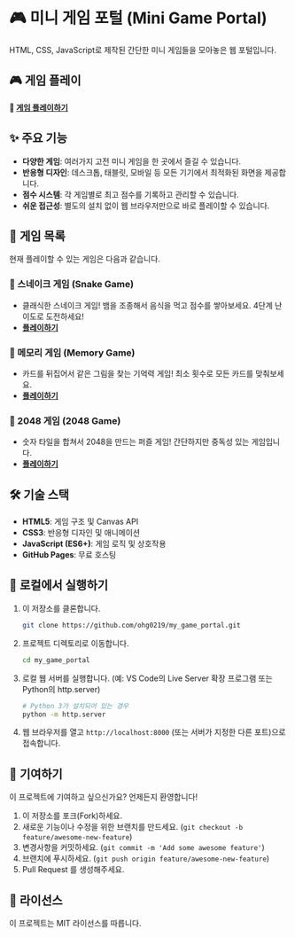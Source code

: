 # 🎮 미니 게임 포털 (Mini Game Portal)

HTML, CSS, JavaScript로 제작된 간단한 미니 게임들을 모아놓은 웹 포털입니다.

## 🎮 게임 플레이

**🔗 [게임 플레이하기](https://ohg0219.github.io/my_game_portal)**

## ✨ 주요 기능

- **다양한 게임**: 여러가지 고전 미니 게임을 한 곳에서 즐길 수 있습니다.
- **반응형 디자인**: 데스크톱, 태블릿, 모바일 등 모든 기기에서 최적화된 화면을 제공합니다.
- **점수 시스템**: 각 게임별로 최고 점수를 기록하고 관리할 수 있습니다.
- **쉬운 접근성**: 별도의 설치 없이 웹 브라우저만으로 바로 플레이할 수 있습니다.

## 🎲 게임 목록

현재 플레이할 수 있는 게임은 다음과 같습니다.

### 🐍 스네이크 게임 (Snake Game)
- 클래식한 스네이크 게임! 뱀을 조종해서 음식을 먹고 점수를 쌓아보세요. 4단계 난이도로 도전하세요!
- **[플레이하기](https://ohg0219.github.io/my_game_portal/games/snake/index.html)**

### 🧠 메모리 게임 (Memory Game)
- 카드를 뒤집어서 같은 그림을 찾는 기억력 게임! 최소 횟수로 모든 카드를 맞춰보세요.
- **[플레이하기](https://ohg0219.github.io/my_game_portal/games/memory/index.html)**

### 🔢 2048 게임 (2048 Game)
- 숫자 타일을 합쳐서 2048을 만드는 퍼즐 게임! 간단하지만 중독성 있는 게임입니다.
- **[플레이하기](https://ohg0219.github.io/my_game_portal/games/2048/index.html)**

## 🛠️ 기술 스택

- **HTML5**: 게임 구조 및 Canvas API
- **CSS3**: 반응형 디자인 및 애니메이션
- **JavaScript (ES6+)**: 게임 로직 및 상호작용
- **GitHub Pages**: 무료 호스팅

## 🚀 로컬에서 실행하기

1.  이 저장소를 클론합니다.
    ```bash
    git clone https://github.com/ohg0219/my_game_portal.git
    ```
2.  프로젝트 디렉토리로 이동합니다.
    ```bash
    cd my_game_portal
    ```
3.  로컬 웹 서버를 실행합니다. (예: VS Code의 Live Server 확장 프로그램 또는 Python의 http.server)
    ```bash
    # Python 3가 설치되어 있는 경우
    python -m http.server
    ```
4.  웹 브라우저를 열고 `http://localhost:8000` (또는 서버가 지정한 다른 포트)으로 접속합니다.

## 🤝 기여하기

이 프로젝트에 기여하고 싶으신가요? 언제든지 환영합니다!

1.  이 저장소를 포크(Fork)하세요.
2.  새로운 기능이나 수정을 위한 브랜치를 만드세요. (`git checkout -b feature/awesome-new-feature`)
3.  변경사항을 커밋하세요. (`git commit -m 'Add some awesome feature'`)
4.  브랜치에 푸시하세요. (`git push origin feature/awesome-new-feature`)
5.  Pull Request 를 생성해주세요.

## 📄 라이선스

이 프로젝트는 MIT 라이선스를 따릅니다.
